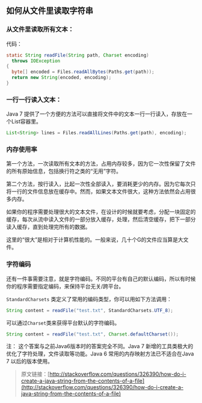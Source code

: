 ## 如何从文件里读取字符串

### 从文件里读取所有文本：

代码：

```java
static String readFile(String path, Charset encoding) 
  throws IOException 
{
  byte[] encoded = Files.readAllBytes(Paths.get(path));
  return new String(encoded, encoding);
}
```

### 一行一行读入文本：

Java 7 提供了一个方便的方法可以直接将文件中的文本一行一行读入，存放在一个List容器里。

```java
List<String> lines = Files.readAllLines(Paths.get(path), encoding);
```

### 内存使用率

第一个方法，一次读取所有文本的方法，占用内存较多，因为它一次性保留了文件的所有原始信息，包括换行符之类的“无用”字符。

第二个方法，按行读入，比起一次性全部读入，要消耗更少的内存。因为它每次只将一行的文件信息放在缓存中。然而，如果文本文件很大，这种方法依然会占用很多内存。

如果你的程序需要处理很大的文本文件，在设计的时候就要考虑，分配一块固定的缓存，每次从流中读入文件的一部分放入缓存，处理，然后清空缓存，把下一部分读入缓存，直到处理完所有的数据。

这里的“很大”是相对于计算机性能的。一般来说，几十个G的文件应当算是大文件。

### 字符编码

还有一件事需要注意，就是字符编码。不同的平台有自己的默认编码，所以有时候你的程序需要指定编码，来保持平台无关/跨平台。

`StandardCharsets` 类定义了常用的编码类型，你可以用如下方法调用：

```java
String content = readFile("test.txt", StandardCharsets.UTF_8);
```

可以通过`Charset`类来获得平台默认的字符编码。

```java
String content = readFile("test.txt", Charset.defaultCharset());
```

注： 这个答案与之前Java6版本时的答案完全不同。Java 7 新增的工具类极大的优化了字符处理，文件读取等功能。Java 6 常用的内存映射方法已不适合在Java 7 以后的版本使用。

> 原文链接：[http://stackoverflow.com/questions/326390/how-do-i-create-a-java-string-from-the-contents-of-a-file](http://stackoverflow.com/questions/326390/how-do-i-create-a-java-string-from-the-contents-of-a-file)